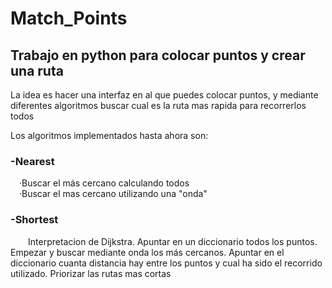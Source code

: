 
# Match_Points
<h2><b>Trabajo en python para colocar puntos y crear una ruta</b></h2>

La idea es hacer una interfaz en al que puedes colocar puntos, y mediante diferentes algoritmos buscar cual es la ruta mas rapida para recorrerlos todos

<p>
Los algoritmos implementados hasta ahora son:<br>
    <h3>-Nearest</h3>
        &emsp;·Buscar el más cercano calculando todos<br/>
        &emsp;·Buscar el mas cercano utilizando una "onda"
    <h3>-Shortest</h3>
        &emsp;&emsp;Interpretacion de Dijkstra.
        Apuntar en un diccionario todos los puntos. Empezar y buscar mediante onda los más cercanos. Apuntar en el diccionario cuanta distancia hay entre           los puntos y cual ha sido el recorrido utilizado. Priorizar las rutas mas cortas 
